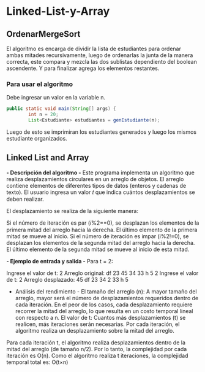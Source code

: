 # Linked-List-y-Array

## OrdenarMergeSort
El algoritmo es encarga de dividir la lista de estudiantes para ordenar ambas mitades recursivamente, luego de ordenarlas la junta de la manera correcta, este compara y mezcla las dos sublistas dependiento del boolean ascendente. Y para finalizar agrega los elementos restantes.

### Para usar el algoritmo
Debe ingresar un valor en la variable n.

```java
public static void main(String[] args) {
        int n = 20;
        List<Estudiante> estudiantes = genEstudiante(n);
```

Luego de esto se imprimiran los estudiantes generados y luego los mismos estudiante organizados.

## Linked List and Array

**- Descripción del algoritmo -**
Este programa implementa un algoritmo que realiza desplazamientos circulares en un arreglo de objetos. El arreglo contiene elementos de diferentes tipos de datos (enteros y cadenas de texto). El usuario ingresa un valor 𝑡 que indica cuántos desplazamientos se deben realizar.

El desplazamiento se realiza de la siguiente manera:

Si el número de iteración es par (𝑖%2==0), se desplazan los elementos de la primera mitad del arreglo hacia la derecha. El último elemento de la primera mitad se mueve al inicio.
Si el número de iteración es impar (i%2!=0), se desplazan los elementos de la segunda mitad del arreglo hacia la derecha. El último elemento de la segunda mitad se mueve al inicio de esta mitad.

**- Ejemplo de entrada y salida -**
Para t = 2:

Ingrese el valor de t: 2
Arreglo original: 
df 23 45 34 33 h 5 2 
Ingrese el valor de t: 2
Arreglo desplazado: 
45 df 23 34 2 33 h 5 

- Análisis del rendimiento -
El tamaño del arreglo (n): A mayor tamaño del arreglo, mayor será el número de desplazamientos requeridos dentro de cada iteración. En el peor de los casos, cada desplazamiento requiere recorrer la mitad del arreglo, lo que resulta en un costo temporal lineal con respecto a n.
El valor de t: Cuantos más desplazamientos (t) se realicen, más iteraciones serán necesarias. Por cada iteración, el algoritmo realiza un desplazamiento sobre la mitad del arreglo.

Para cada iteración t, el algoritmo realiza desplazamientos dentro de la mitad del arreglo (de tamaño n/2). Por lo tanto, la complejidad por cada iteración es O(n). Como el algoritmo realiza t iteraciones, la complejidad temporal total es: O(t×n)
  
